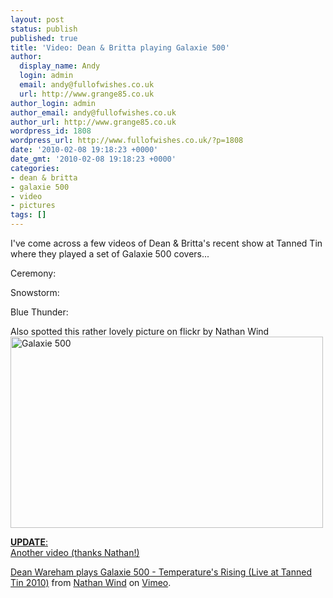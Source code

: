 ```yaml
---
layout: post
status: publish
published: true
title: 'Video: Dean & Britta playing Galaxie 500'
author:
  display_name: Andy
  login: admin
  email: andy@fullofwishes.co.uk
  url: http://www.grange85.co.uk
author_login: admin
author_email: andy@fullofwishes.co.uk
author_url: http://www.grange85.co.uk
wordpress_id: 1808
wordpress_url: http://www.fullofwishes.co.uk/?p=1808
date: '2010-02-08 19:18:23 +0000'
date_gmt: '2010-02-08 19:18:23 +0000'
categories:
- dean & britta
- galaxie 500
- video
- pictures
tags: []
---
```

<p>I've come across a few videos of Dean & Britta's recent show at Tanned Tin where they played a set of Galaxie 500 covers...</p>
<p>Ceremony:<br />
<figure class="caption "><figcaption class="caption-text"></figcaption></figure></p>
<p>Snowstorm:<br />
<figure class="caption "><figcaption class="caption-text"></figcaption></figure></p>
<p>Blue Thunder:<br />
<figure class="caption "><figcaption class="caption-text"></figcaption></figure></p>
<p>Also spotted this rather lovely picture on flickr by Nathan Wind<br />
<a  href="http://www.flickr.com/photos/sibilino/4335124737/" title="Galaxie 500 by Nathan Wind as Cochese, on Flickr"><img class="aligncenter" src="http://farm5.static.flickr.com/4012/4335124737_bd8550acf8.jpg" width="500" height="306" alt="Galaxie 500" /></a></p>
<p><ins datetime="2010-02-09T09:41:28+00:00"><strong>UPDATE</strong>:<br />
Another video (thanks <a href="http://www.doctorfassman.com">Nathan</a>!)<br />
<figure class="caption "><figcaption class="caption-text"></figcaption></figure>
<p><a href="http://vimeo.com/9281502">Dean Wareham plays Galaxie 500 - Temperature's Rising (Live at Tanned Tin 2010)</a> from <a href="http://vimeo.com/user3094990">Nathan Wind</a> on <a href="http://vimeo.com">Vimeo</a>.</p>
<p></ins></p>

